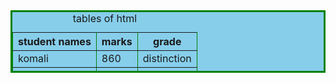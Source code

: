 <html>
<head>
<title>
tables
</title>
</head>
<body>
<table border = 3 cell padding = 5 cellspacing = 5  bordercolor = "green"  bgcolor  =  "skyblue" height=100 width=150 >
<caption>tables of html</caption>
<tr>
<th>student names</th>
<th>marks</th>
<th>grade</th>
</tr>
<tr>
<td>komali</td>
<td>860</td>
<td>distinction</td>
</tr>
<tr>
<td rowspan = 2>komali</td>
<td>860</td>
<td>distinction</td>
</tr>
<tr>
<td>690</td>
<td>firstclass</td>
</tr>
<tr>
<td colspan = 1>komali</td>
<td>690</td>
</tr>
</body>
</html>
